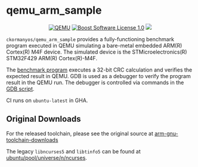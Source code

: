 qemu_arm_sample
==================

<p align="center">
    <a href="https://github.com/ckormanyos/qemu_arm_sample/actions">
        <img src="https://github.com/ckormanyos/qemu_arm_sample/actions/workflows/qemu_arm_sample.yml/badge.svg" alt="QEMU"></a>
    <a href="https://github.com/ckormanyos/qemu_arm_sample/blob/master/LICENSE">
        <img src="https://img.shields.io/badge/license-BSL%201.0-blue.svg" alt="Boost Software License 1.0"></a>
    <a href="https://godbolt.org/z/aTvWrGEz1" alt="godbolt">
        <img src="https://img.shields.io/badge/try%20it%20on-godbolt-green" /></a>
</p>

`ckormanyos/qemu_arm_sample` provides a fully-functioning benchmark
program executed in QEMU simulating a bare-metal embedded
ARM(R) Cortex(R) M4F device. The simulated device is
the STMicroelectronics(R) STM32F429 ARM(R) Cortex(R)-M4F.

The
[benchmark program](https://github.com/ckormanyos/qemu_arm_sample/blob/main/ref_app/src/app/benchmark/app_benchmark_crc.cpp)
executes a 32-bit CRC calculation and verifies the expected result in QEMU.
GDB is used as a debugger to verify the program result in the QEMU run.
The debugger is controlled via commands in the
[GDB script](https://github.com/ckormanyos/qemu_arm_sample/blob/main/ref_app/target/build/test_app_benchmarks_emulator.gdb).

CI runs on `ubuntu-latest` in GHA.

## Original Downloads

For the released toolchain, please see the original source at
[arm-gnu-toolchain-downloads](https://developer.arm.com/downloads/-/arm-gnu-toolchain-downloads)

The legacy `libncurses5` and `libtinfo5` can be found at
[ubuntu/pool/universe/n/ncurses](http://security.ubuntu.com/ubuntu/pool/universe/n/ncurses/).
